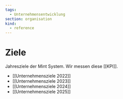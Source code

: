 ```yaml
---
tags:
  - Unternehmensentwicklung
section: organisation
kind:
  - reference
---
```

# Ziele

Jahresziele der Mint System. Wir messen diese [[KPI]].

* [[Unternehmensziele 2022]]
* [[Unternehmensziele 2023]]
* [[Unternehmensziele 2024]]
* [[Unternehmensziele 2025]]